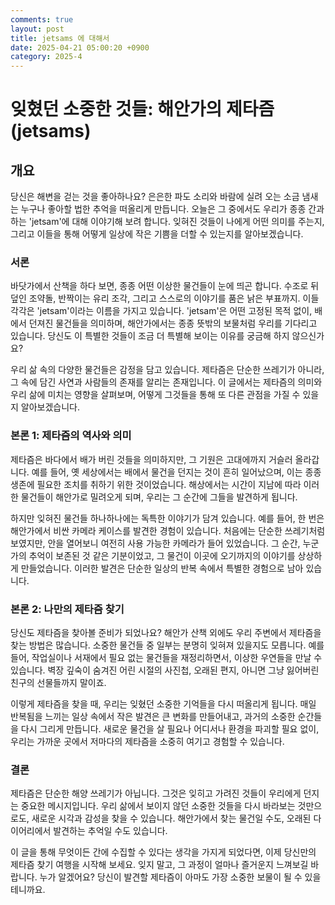 ```yaml
---
comments: true
layout: post
title: jetsams 에 대해서
date: 2025-04-21 05:00:20 +0900
category: 2025-4
---
```


# 잊혔던 소중한 것들: 해안가의 제타즘(jetsams)
## 개요
당신은 해변을 걷는 것을 좋아하나요? 은은한 파도 소리와 바람에 실려 오는 소금 냄새는 누구나 좋아할 법한 추억을 떠올리게 만듭니다. 오늘은 그 중에서도 우리가 종종 간과하는 'jetsam'에 대해 이야기해 보려 합니다. 잊혀진 것들이 나에게 어떤 의미를 주는지, 그리고 이들을 통해 어떻게 일상에 작은 기쁨을 더할 수 있는지를 알아보겠습니다.

### 서론
바닷가에서 산책을 하다 보면, 종종 어떤 이상한 물건들이 눈에 띄곤 합니다. 수조로 뒤덮인 조약돌, 반짝이는 유리 조각, 그리고 스스로의 이야기를 품은 낡은 부표까지. 이들 각각은 'jetsam'이라는 이름을 가지고 있습니다. 'jetsam'은 어떤 고정된 목적 없이, 배에서 던져진 물건들을 의미하며, 해안가에서는 종종 뜻밖의 보물처럼 우리를 기다리고 있습니다. 당신도 이 특별한 것들이 조금 더 특별해 보이는 이유를 궁금해 하지 않으신가요?

우리 삶 속의 다양한 물건들은 감정을 담고 있습니다. 제타즘은 단순한 쓰레기가 아니라, 그 속에 담긴 사연과 사람들의 존재를 알리는 존재입니다. 이 글에서는 제타즘의 의미와 우리 삶에 미치는 영향을 살펴보며, 어떻게 그것들을 통해 또 다른 관점을 가질 수 있을지 알아보겠습니다.

### 본론 1: 제타즘의 역사와 의미
제타즘은 바다에서 배가 버린 것들을 의미하지만, 그 기원은 고대에까지 거슬러 올라갑니다. 예를 들어, 옛 세상에서는 배에서 물건을 던지는 것이 흔히 일어났으며, 이는 종종 생존에 필요한 조치를 취하기 위한 것이었습니다. 해상에서는 시간이 지남에 따라 이러한 물건들이 해안가로 밀려오게 되며, 우리는 그 순간에 그들을 발견하게 됩니다.

하지만 잊혀진 물건들 하나하나에는 독특한 이야기가 담겨 있습니다. 예를 들어, 한 번은 해안가에서 비싼 카메라 케이스를 발견한 경험이 있습니다. 처음에는 단순한 쓰레기처럼 보였지만, 안을 열어보니 여전히 사용 가능한 카메라가 들어 있었습니다. 그 순간, 누군가의 추억이 보존된 것 같은 기분이었고, 그 물건이 이곳에 오기까지의 이야기를 상상하게 만들었습니다. 이러한 발견은 단순한 일상의 반복 속에서 특별한 경험으로 남아 있습니다.

### 본론 2: 나만의 제타즘 찾기
당신도 제타즘을 찾아볼 준비가 되었나요? 해안가 산책 외에도 우리 주변에서 제타즘을 찾는 방법은 많습니다. 소중한 물건들 중 일부는 분명히 잊혀져 있을지도 모릅니다. 예를 들어, 작업실이나 서재에서 필요 없는 물건들을 재정리하면서, 이상한 우연들을 만날 수 있습니다. 벽장 깊숙이 숨겨진 어린 시절의 사진첩, 오래된 편지, 아니면 그냥 잃어버린 친구의 선물들까지 말이죠.

이렇게 제타즘을 찾을 때, 우리는 잊혔던 소중한 기억들을 다시 떠올리게 됩니다. 매일 반복됨을 느끼는 일상 속에서 작은 발견은 큰 변화를 만들어내고, 과거의 소중한 순간들을 다시 그리게 만듭니다. 새로운 물건을 살 필요나 어디서나 환경을 파괴할 필요 없이, 우리는 가까운 곳에서 저마다의 제타즘을 소중히 여기고 경험할 수 있습니다.

### 결론
제타즘은 단순한 해양 쓰레기가 아닙니다. 그것은 잊히고 가려진 것들이 우리에게 던지는 중요한 메시지입니다. 우리 삶에서 보이지 않던 소중한 것들을 다시 바라보는 것만으로도, 새로운 시각과 감성을 찾을 수 있습니다. 해안가에서 찾는 물건일 수도, 오래된 다이어리에서 발견하는 추억일 수도 있습니다.

이 글을 통해 무엇이든 간에 수집할 수 있다는 생각을 가지게 되었다면, 이제 당신만의 제타즘 찾기 여행을 시작해 보세요. 잊지 말고, 그 과정이 얼마나 즐거운지 느껴보길 바랍니다. 누가 알겠어요? 당신이 발견할 제타즘이 아마도 가장 소중한 보물이 될 수 있을 테니까요.